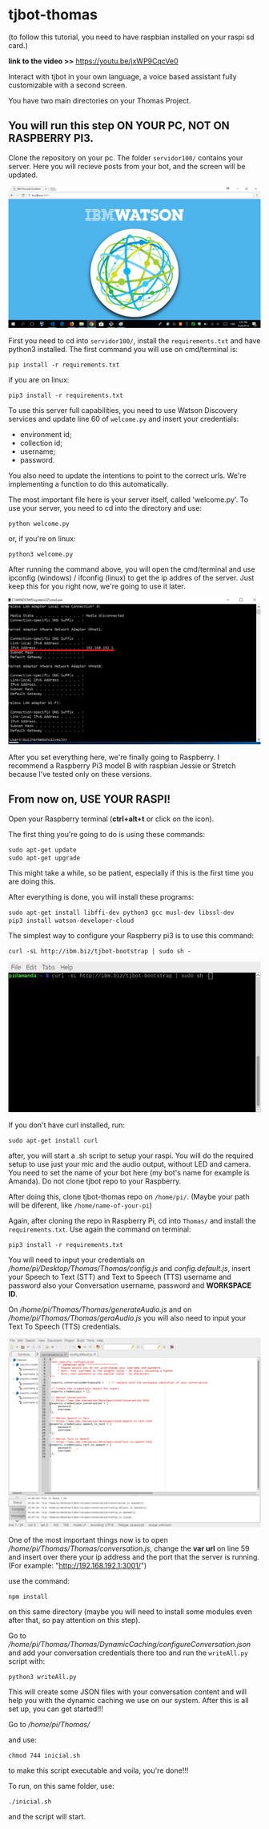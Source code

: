 # tjbot-thomas

(to follow this tutorial, you need to have raspbian installed on your raspi sd card.)

**link to the video >>**  https://youtu.be/jxWP9CqcVe0

Interact with tjbot in your own language, a voice based assistant fully customizable with a second screen.

You have two main directories on your Thomas Project.

## You will run this step ON YOUR PC, NOT ON RASPBERRY PI3.

Clone the repository on your pc. The folder `servidor100/` contains your server. Here you will recieve posts from your bot, and the screen will be updated.

<img src="images/main-server-screen.png">

First you need to cd into `servidor100/`, install the `requirements.txt` and have python3 installed. The first command you will use on cmd/terminal is:
```
pip install -r requirements.txt
```
if you are on linux:
```
pip3 install -r requirements.txt
```
To use this server full capabilities, you need to use Watson Discovery services and update line 60 of `welcome.py` and insert your credentials:
- <env> environment id;
- <col> collection id;
- <user> username;
- <pass> password.

You also need to update the intentions to point to the correct urls. We're implementing a function to do this automatically.

The most important file here is your server itself, called 'welcome.py'. To use your server, you need to cd into the directory and use:
```
python welcome.py
```
or, if you're on linux:
```
python3 welcome.py
```

After running the command above, you will open the cmd/terminal and use ipconfig (windows) / ifconfig (linux) to get the ip addres of the server. Just keep this for you right now, we're going to use it later.

<img src="images/ipexample.png">

After you set everything here, we're finally going to Raspberry. I recommend a Raspberry Pi3 model B with raspbian Jessie or Stretch because I've tested only on these versions.

## From now on, USE YOUR RASPI!

Open your Raspberry terminal (**ctrl+alt+t** or click on the icon).

The first thing you're going to do is using these commands:
```
sudo apt-get update
sudo apt-get upgrade
```
This might take a while, so be patient, especially if this is the first time you are doing this.

After everything is done, you will install these programs:

```
sudo apt-get install libffi-dev python3 gcc musl-dev libssl-dev
pip3 install watson-developer-cloud
```

The simplest way to configure your Raspberry pi3 is to use this command:

```
curl -sL http://ibm.biz/tjbot-bootstrap | sudo sh -
```
<img src="images/curl-command.png">

If you don't have curl installed, run: 
```
sudo apt-get install curl
```

after, you will start a .sh script to setup your raspi.
You will do the required setup to use just your mic and the audio output, without LED and camera. You need to set the name of your bot here (my bot's name for example is Amanda). Do not clone tjbot repo to your Raspberry.

After doing this, clone tjbot-thomas repo on `/home/pi/`.
(Maybe your path will be diferent, like `/home/name-of-your-pi`)

Again, after cloning the repo in Raspberry Pi, cd into `Thomas/` and install the `requirements.txt`. Use again the command on terminal:
```
pip3 install -r requirements.txt
```

You will need to input your credentials on */home/pi/Desktop/Thomas/Thomas/config.js* and
*config.default.js*, insert your Speech to Text (STT) and Text to Speech (TTS) username and password also your Conversation username, password and **WORKSPACE ID**.

On */home/pi/Thomas/Thomas/generateAudio.js* and on */home/pi/Thomas/Thomas/geraAudio.js* you will also need to input your Text To Speech (TTS) credentials. 

<img src="images/js-credentials.png">

One of the most important things now is to open */home/pi/Thomas/Thomas/conversation.js*, change the **var url** on line 59 and insert over there your ip address and the port that the server is running. (For example: "http://192.168.192.1:3001/")

use the command:
```
npm install
```
on this same directory (maybe you will need to install some modules even after that, so pay attention on this step).

Go to */home/pi/Thomas/Thomas/DynamicCaching/configureConversation.json* and add your conversation credentials there too and run the `writeAll.py` script with:
```
python3 writeAll.py
```
This will create some JSON files with your conversation content and will help you with the dynamic caching we use on our system.
After this is all set up, you can get started!!!

Go to */home/pi/Thomas/*

and use:
```
chmod 744 inicial.sh
```
to make this script executable and voila, you're done!!!

To run, on this same folder, use:
```
./inicial.sh
```
 and the script will start.